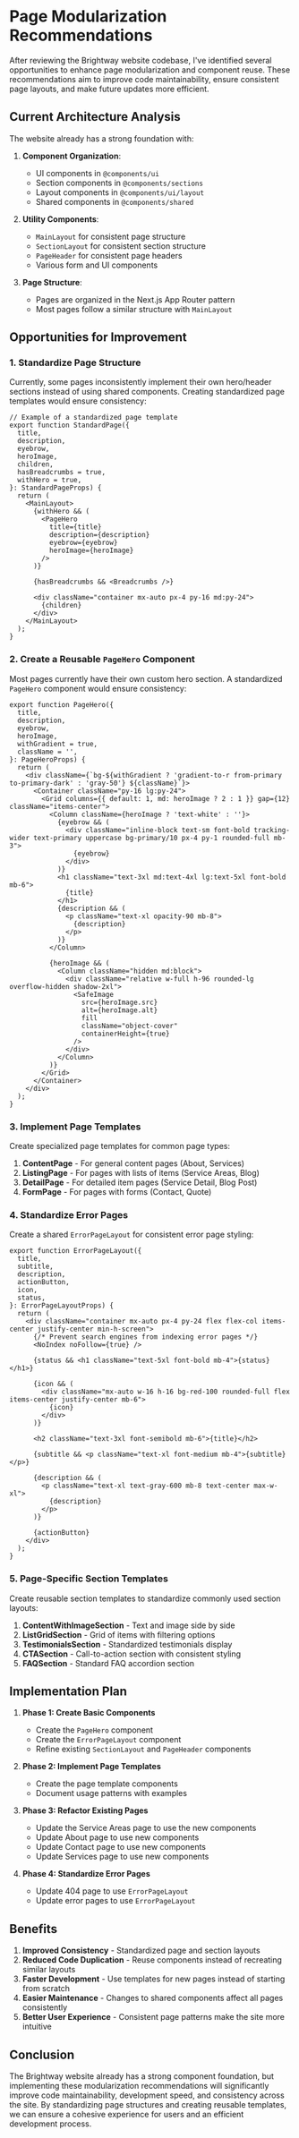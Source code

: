# Page Modularization Recommendations

After reviewing the Brightway website codebase, I've identified several opportunities to enhance page modularization and component reuse. These recommendations aim to improve code maintainability, ensure consistent page layouts, and make future updates more efficient.

## Current Architecture Analysis

The website already has a strong foundation with:

1. **Component Organization**:
   - UI components in `@components/ui`
   - Section components in `@components/sections`
   - Layout components in `@components/ui/layout`
   - Shared components in `@components/shared`

2. **Utility Components**:
   - `MainLayout` for consistent page structure
   - `SectionLayout` for consistent section structure
   - `PageHeader` for consistent page headers
   - Various form and UI components

3. **Page Structure**:
   - Pages are organized in the Next.js App Router pattern
   - Most pages follow a similar structure with `MainLayout`

## Opportunities for Improvement

### 1. Standardize Page Structure

Currently, some pages inconsistently implement their own hero/header sections instead of using shared components. Creating standardized page templates would ensure consistency:

```tsx
// Example of a standardized page template
export function StandardPage({
  title,
  description,
  eyebrow,
  heroImage,
  children,
  hasBreadcrumbs = true,
  withHero = true,
}: StandardPageProps) {
  return (
    <MainLayout>
      {withHero && (
        <PageHero 
          title={title}
          description={description}
          eyebrow={eyebrow}
          heroImage={heroImage}
        />
      )}
      
      {hasBreadcrumbs && <Breadcrumbs />}
      
      <div className="container mx-auto px-4 py-16 md:py-24">
        {children}
      </div>
    </MainLayout>
  );
}
```

### 2. Create a Reusable `PageHero` Component

Most pages currently have their own custom hero section. A standardized `PageHero` component would ensure consistency:

```tsx
export function PageHero({
  title,
  description,
  eyebrow,
  heroImage,
  withGradient = true,
  className = '',
}: PageHeroProps) {
  return (
    <div className={`bg-${withGradient ? 'gradient-to-r from-primary to-primary-dark' : 'gray-50'} ${className}`}>
      <Container className="py-16 lg:py-24">
        <Grid columns={{ default: 1, md: heroImage ? 2 : 1 }} gap={12} className="items-center">
          <Column className={heroImage ? 'text-white' : ''}>
            {eyebrow && (
              <div className="inline-block text-sm font-bold tracking-wider text-primary uppercase bg-primary/10 px-4 py-1 rounded-full mb-3">
                {eyebrow}
              </div>
            )}
            <h1 className="text-3xl md:text-4xl lg:text-5xl font-bold mb-6">
              {title}
            </h1>
            {description && (
              <p className="text-xl opacity-90 mb-8">
                {description}
              </p>
            )}
          </Column>
          
          {heroImage && (
            <Column className="hidden md:block">
              <div className="relative w-full h-96 rounded-lg overflow-hidden shadow-2xl">
                <SafeImage
                  src={heroImage.src}
                  alt={heroImage.alt}
                  fill
                  className="object-cover"
                  containerHeight={true}
                />
              </div>
            </Column>
          )}
        </Grid>
      </Container>
    </div>
  );
}
```

### 3. Implement Page Templates

Create specialized page templates for common page types:

1. **ContentPage** - For general content pages (About, Services)
2. **ListingPage** - For pages with lists of items (Service Areas, Blog)
3. **DetailPage** - For detailed item pages (Service Detail, Blog Post)
4. **FormPage** - For pages with forms (Contact, Quote)

### 4. Standardize Error Pages

Create a shared `ErrorPageLayout` for consistent error page styling:

```tsx
export function ErrorPageLayout({
  title,
  subtitle,
  description,
  actionButton,
  icon,
  status,
}: ErrorPageLayoutProps) {
  return (
    <div className="container mx-auto px-4 py-24 flex flex-col items-center justify-center min-h-screen">
      {/* Prevent search engines from indexing error pages */}
      <NoIndex noFollow={true} />
      
      {status && <h1 className="text-5xl font-bold mb-4">{status}</h1>}
      
      {icon && (
        <div className="mx-auto w-16 h-16 bg-red-100 rounded-full flex items-center justify-center mb-6">
          {icon}
        </div>
      )}
      
      <h2 className="text-3xl font-semibold mb-6">{title}</h2>
      
      {subtitle && <p className="text-xl font-medium mb-4">{subtitle}</p>}
      
      {description && (
        <p className="text-xl text-gray-600 mb-8 text-center max-w-xl">
          {description}
        </p>
      )}
      
      {actionButton}
    </div>
  );
}
```

### 5. Page-Specific Section Templates

Create reusable section templates to standardize commonly used section layouts:

1. **ContentWithImageSection** - Text and image side by side
2. **ListGridSection** - Grid of items with filtering options
3. **TestimonialsSection** - Standardized testimonials display
4. **CTASection** - Call-to-action section with consistent styling
5. **FAQSection** - Standard FAQ accordion section

## Implementation Plan

1. **Phase 1: Create Basic Components**
   - Create the `PageHero` component
   - Create the `ErrorPageLayout` component
   - Refine existing `SectionLayout` and `PageHeader` components

2. **Phase 2: Implement Page Templates**
   - Create the page template components
   - Document usage patterns with examples

3. **Phase 3: Refactor Existing Pages**
   - Update the Service Areas page to use the new components
   - Update About page to use new components
   - Update Contact page to use new components
   - Update Services page to use new components

4. **Phase 4: Standardize Error Pages**
   - Update 404 page to use `ErrorPageLayout`
   - Update error pages to use `ErrorPageLayout`

## Benefits

1. **Improved Consistency** - Standardized page and section layouts
2. **Reduced Code Duplication** - Reuse components instead of recreating similar layouts
3. **Faster Development** - Use templates for new pages instead of starting from scratch
4. **Easier Maintenance** - Changes to shared components affect all pages consistently
5. **Better User Experience** - Consistent page patterns make the site more intuitive

## Conclusion

The Brightway website already has a strong component foundation, but implementing these modularization recommendations will significantly improve code maintainability, development speed, and consistency across the site. By standardizing page structures and creating reusable templates, we can ensure a cohesive experience for users and an efficient development process. 